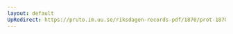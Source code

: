 ```yaml
---
layout: default
UpRedirect: https://pruto.im.uu.se/riksdagen-records-pdf/1870/prot-1870--ak--514/prot-1870--ak--514_000.pdf
---
```

